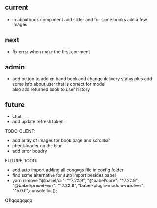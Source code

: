 ## current

- in aboutbook component add slider and for some books add a few images

## next

- fix error when make the first comment

## admin

- add button to add on hand book and change delivery status plus add some info about user that is correct for model  
  also add returned book to user history

## future

- chat
- add update refresh token

TODO_CLIENT:

- add array of images for book page and scrollbar
- check loader on the blur
- add error boudry

FUTURE_TODO:

- add auto import adding all congogs file in config folder
- find some alternative for auto import besides babel
- yarn remove "@babel/cli": "^7.22.9",
  "@babel/core": "^7.22.9",
  "@babel/preset-env": "^7.22.9",
  "babel-plugin-module-resolver": "^5.0.0",console.log();

Q1!qqqqqqqq
